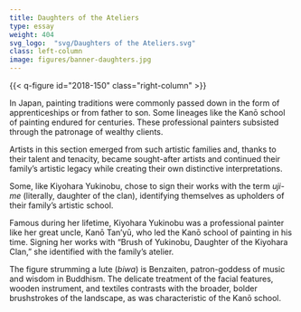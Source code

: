 ```yaml
---
title: Daughters of the Ateliers
type: essay
weight: 404
svg_logo:  "svg/Daughters of the Ateliers.svg"
class: left-column
image: figures/banner-daughters.jpg
---
```


{{< q-figure id="2018-150" class="right-column" >}}

In Japan, painting traditions were commonly passed down in the form of apprenticeships or from father to son. Some lineages like the Kanō school of painting endured for centuries. These professional painters subsisted through the patronage of wealthy clients.

Artists in this section emerged from such artistic families and, thanks to their talent and tenacity, became sought-after artists and continued their family’s artistic legacy while creating their own distinctive interpretations.

Some, like Kiyohara Yukinobu, chose to sign their works with the term *uji-me* (literally, daughter of the clan), identifying themselves as upholders of their family’s artistic school.

Famous during her lifetime, Kiyohara Yukinobu was a professional painter like her great uncle, Kanō Tan’yū, who led the Kanō school of painting in his time. Signing her works with “Brush of Yukinobu, Daughter of the Kiyohara Clan,” she identified with the family’s atelier.

The figure strumming a lute (*biwa*) is Benzaiten, patron-goddess of music and wisdom in Buddhism. The delicate treatment of the facial features, wooden instrument, and textiles contrasts with the broader, bolder brushstrokes of the landscape, as was characteristic of the Kanō school.

